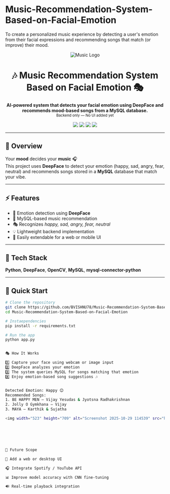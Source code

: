 # Music-Recommendation-System-Based-on-Facial-Emotion
To create a personalized music experience by detecting a user's emotion from their facial expressions and recommending songs that match (or improve) their mood.

<!-- HEADER -->
<p align="center">
  <img src="https://img.icons8.com/color/96/000000/musical-notes.png" alt="Music Logo"/>
</p>

<h1 align="center">🎶 Music Recommendation System Based on Facial Emotion 🎭</h1>

<p align="center">
  <b>AI-powered system that detects your facial emotion using DeepFace and recommends mood-based songs from a MySQL database.</b><br>
  <sub>Backend only — No UI added yet</sub>
</p>

<p align="center">
  <img src="https://img.shields.io/badge/Python-3.8+-blue?logo=python">
  <img src="https://img.shields.io/badge/DeepFace-Facial%20Emotion-red?logo=opencv">
  <img src="https://img.shields.io/badge/MySQL-Database-orange?logo=mysql">
  <img src="https://img.shields.io/badge/OpenCV-Computer%20Vision-green?logo=opencv">
</p>

---

## 🌟 Overview

Your **mood** decides your **music** 🎧  
This project uses **DeepFace** to detect your emotion (happy, sad, angry, fear, neutral) and recommends songs stored in a **MySQL** database that match your vibe.

---

## ⚡ Features

- 🧠 Emotion detection using **DeepFace**
- 🎵 MySQL-based music recommendation
- 🎭 Recognizes *happy, sad, angry, fear, neutral*
- 💡 Lightweight backend implementation
- 🧩 Easily extendable for a web or mobile UI

---

## 🧠 Tech Stack

**Python**, **DeepFace**, **OpenCV**, **MySQL**, **mysql-connector-python**

---

## 🚀 Quick Start

```bash
# Clone the repository
git clone https://github.com/BVISHNU78/Music-Recommendation-System-Based-on-Facial-Emotion.git
cd Music-Recommendation-System-Based-on-Facial-Emotion

# Instaependencies
pip install -r requirements.txt

# Run the app
python app.py


🎭 How It Works

1️⃣ Capture your face using webcam or image input
2️⃣ DeepFace analyzes your emotion
3️⃣ The system queries MySQL for songs matching that emotion
4️⃣ Enjoy emotion-based song suggestions 🎶


Detected Emotion: Happy 😊
Recommended Songs:
1. BE HAPPY MEN — Vijay Yesudas & Jyotsna Radhakrishnan
2. Jolly O Gymkhana — Vijay
3. MAYA — Karthik & Sujatha

<img width="523" height="709" alt="Screenshot 2025-10-29 114539" src="https://github.com/user-attachments/assets/7a149997-a28f-47a8-9343-22c1f5678472" />






🌈 Future Scope

🎨 Add a web or desktop UI

🎧 Integrate Spotify / YouTube API

📊 Improve model accuracy with CNN fine-tuning

🔊 Real-time playback integration
